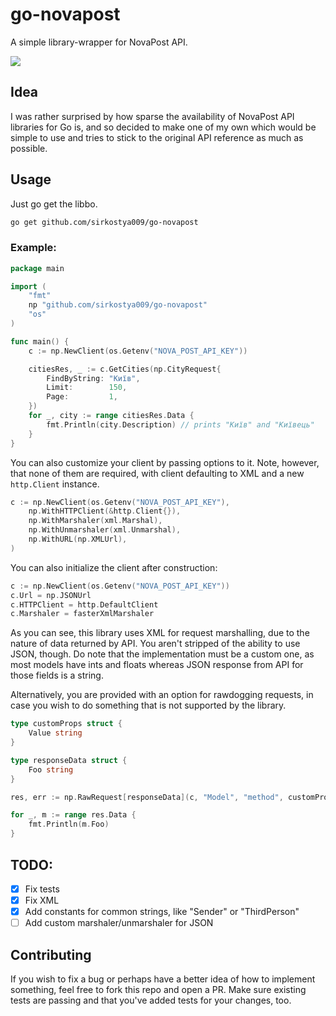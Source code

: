 # go-novapost

A simple library-wrapper for NovaPost API.

[![](https://godoc.org/github.com/sirkostya009/go-novapost?status.svg)](https://godoc.org/github.com/sirkostya009/go-novapost)

## Idea

I was rather surprised by how sparse the availability of NovaPost API libraries for Go is, and so decided to make one of
my own which would be simple to use and tries to stick to the original API reference as much as possible.

## Usage

Just go get the libbo.

```bash
go get github.com/sirkostya009/go-novapost
```

### Example:

```go
package main

import (
	"fmt"
	np "github.com/sirkostya009/go-novapost"
	"os"
)

func main() {
	c := np.NewClient(os.Getenv("NOVA_POST_API_KEY"))

	citiesRes, _ := c.GetCities(np.CityRequest{
		FindByString: "Київ",
		Limit:        150,
		Page:         1,
	})
	for _, city := range citiesRes.Data {
		fmt.Println(city.Description) // prints "Київ" and "Київець"
	}
}
```

You can also customize your client by passing options to it. Note, however, that none of them are required, with client
defaulting to XML and a new `http.Client` instance.

```go
c := np.NewClient(os.Getenv("NOVA_POST_API_KEY"),
	np.WithHTTPClient(&http.Client{}),
	np.WithMarshaler(xml.Marshal),
	np.WithUnmarshaler(xml.Unmarshal),
	np.WithURL(np.XMLUrl),
)
```

You can also initialize the client after construction:

```go
c := np.NewClient(os.Getenv("NOVA_POST_API_KEY"))
c.Url = np.JSONUrl
c.HTTPClient = http.DefaultClient
c.Marshaler = fasterXmlMarshaler
```

As you can see, this library uses XML for request marshalling, due to the nature of data returned by API. You aren't
stripped of the ability to use JSON, though. Do note that the implementation must be a custom one, as most models have
ints and floats whereas JSON response from API for those fields is a string.

Alternatively, you are provided with an option for rawdogging requests, in case you wish to do something that is not
supported by the library.

```go
type customProps struct {
	Value string
}

type responseData struct {
    Foo string
}

res, err := np.RawRequest[responseData](c, "Model", "method", customProps{Value: "foo"}))

for _, m := range res.Data {
	fmt.Println(m.Foo)
}
```

## TODO:
- [x] Fix tests
- [x] Fix XML
- [x] Add constants for common strings, like "Sender" or "ThirdPerson"
- [ ] Add custom marshaler/unmarshaler for JSON

## Contributing

If you wish to fix a bug or perhaps have a better idea of how to implement something, feel free to fork this repo and
open a PR. Make sure existing tests are passing and that you've added tests for your changes, too.
